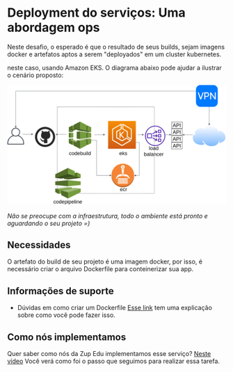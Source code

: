 # Deployment do serviços: Uma abordagem ops

Neste desafio, o esperado é que o resultado de seus builds, sejam imagens docker e artefatos aptos a serem "deployados" em um cluster
kubernetes.

neste caso, usando Amazon EKS. O diagrama abaixo pode ajudar a ilustrar o cenário proposto:

![diagrama desafio deployment](../../recursos/diagramas/diagrama_desafio_deploy.png)

*Não se preocupe com a infraestrutura, todo o ambiente está pronto e aguardando o seu projeto =)*

## Necessidades

O artefato do build de seu projeto é uma imagem docker, por isso, é necessário criar o arquivo Dockerfile para conteinerizar sua app.


## Informações de suporte

- Dúvidas em como criar um Dockerfile [Esse link](https://github.com/docker/labs/tree/master/developer-tools/java/O) tem uma explicação sobre como você pode fazer isso.


## Como nós implementamos

Quer saber como nós da Zup Edu implementamos esse serviço? [Neste vídeo](AQUI-DEVERA-TER-O-LINK-DO-VIDEO-QUE-SERA-EDITADO) Você verá como foi o passo que seguimos para realizar essa tarefa.
